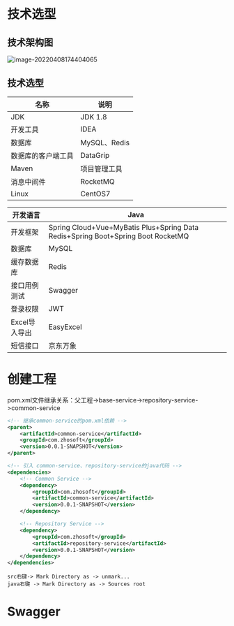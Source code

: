 # 技术选型

## 技术架构图

![image-20220408174404065](D:\Project_gitee\Java-basic\note\uushop项目分布式项目笔记.assets\image-20220408174404065.png)

## 技术选型

| 名称               | 说明         |
| ------------------ | ------------ |
| JDK                | JDK 1.8      |
| 开发工具           | IDEA         |
| 数据库             | MySQL、Redis |
| 数据库的客户端工具 | DataGrip     |
| Maven              | 项目管理工具 |
| 消息中间件         | RocketMQ     |
| Linux              | CentOS7      |

| 开发语言      | Java                                                         |
| ------------- | ------------------------------------------------------------ |
| 开发框架      | Spring Cloud+Vue+MyBatis Plus+Spring Data Redis+Spring Boot+Spring Boot RocketMQ |
| 数据库        | MySQL                                                        |
| 缓存数据库    | Redis                                                        |
| 接口用例测试  | Swagger                                                      |
| 登录权限      | JWT                                                          |
| Excel导入导出 | EasyExcel                                                    |
| 短信接口      | 京东万象                                                     |

# 创建工程

pom.xml文件继承关系：父工程->base-service->repository-service->common-service



```xml
<!-- 继承common-service的pom.xml依赖 -->
<parent>
    <artifactId>common-service</artifactId>
    <groupId>com.zhosoft</groupId>
    <version>0.0.1-SNAPSHOT</version>
</parent>
```



```xml
<!-- 引入 common-service、repository-service的java代码 -->
<dependencies>
    <!-- Common Service -->
    <dependency>
        <groupId>com.zhosoft</groupId>
        <artifactId>common-service</artifactId>
        <version>0.0.1-SNAPSHOT</version>
    </dependency>

    <!-- Repository Service -->
    <dependency>
        <groupId>com.zhosoft</groupId>
        <artifactId>repository-service</artifactId>
        <version>0.0.1-SNAPSHOT</version>
    </dependency>
</dependencies>
```

```
src右键-> Mark Directory as -> unmark...
java右键 -> Mark Directory as -> Sources root
```

# Swagger 

